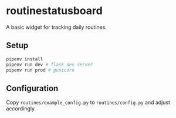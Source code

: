 # routinestatusboard
A basic widget for tracking daily routines.

## Setup
```bash
pipenv install
pipenv run dev # flask dev server
pipenv run prod # gunicorn
```

## Configuration
Copy `routines/example_config.py` to `routines/config.py` and adjust accordingly.